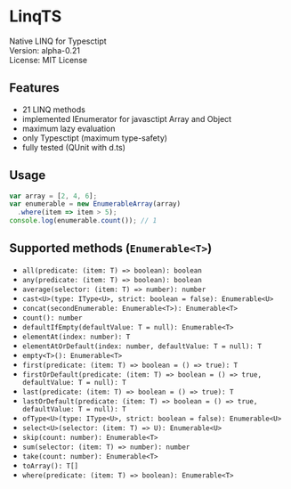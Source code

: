 LinqTS
======
Native LINQ for Typesctipt <br/>
Version: alpha-0.21 <br/>
License: MIT License

## Features
* 21 LINQ methods
* implemented IEnumerator for javasctipt Array and Object
* maximum lazy evaluation
* only Typesctipt (maximum type-safety)
* fully tested (QUnit with d.ts)

## Usage
```typescript
var array = [2, 4, 6];
var enumerable = new EnumerableArray(array)
  .where(item => item > 5);
console.log(enumerable.count()); // 1
```

## Supported methods (`Enumerable<T>`)
* `all(predicate: (item: T) => boolean): boolean`
* `any(predicate: (item: T) => boolean): boolean`
* `average(selector: (item: T) => number): number`
* `cast<U>(type: IType<U>, strict: boolean = false): Enumerable<U>`
* `concat(secondEnumerable: Enumerable<T>): Enumerable<T>`
* `count(): number`
* `defaultIfEmpty(defaultValue: T = null): Enumerable<T>`
* `elementAt(index: number): T`
* `elementAtOrDefault(index: number, defaultValue: T = null): T`
* `empty<T>(): Enumerable<T>`
* `first(predicate: (item: T) => boolean = () => true): T`
* `firstOrDefault(predicate: (item: T) => boolean = () => true, defaultValue: T = null): T`
* `last(predicate: (item: T) => boolean = () => true): T`
* `lastOrDefault(predicate: (item: T) => boolean = () => true, defaultValue: T = null): T`
* `ofType<U>(type: IType<U>, strict: boolean = false): Enumerable<U>`
* `select<U>(selector: (item: T) => U): Enumerable<U>`
* `skip(count: number): Enumerable<T>`
* `sum(selector: (item: T) => number): number`
* `take(count: number): Enumerable<T>`
* `toArray(): T[]`
* `where(predicate: (item: T) => boolean): Enumerable<T>`

